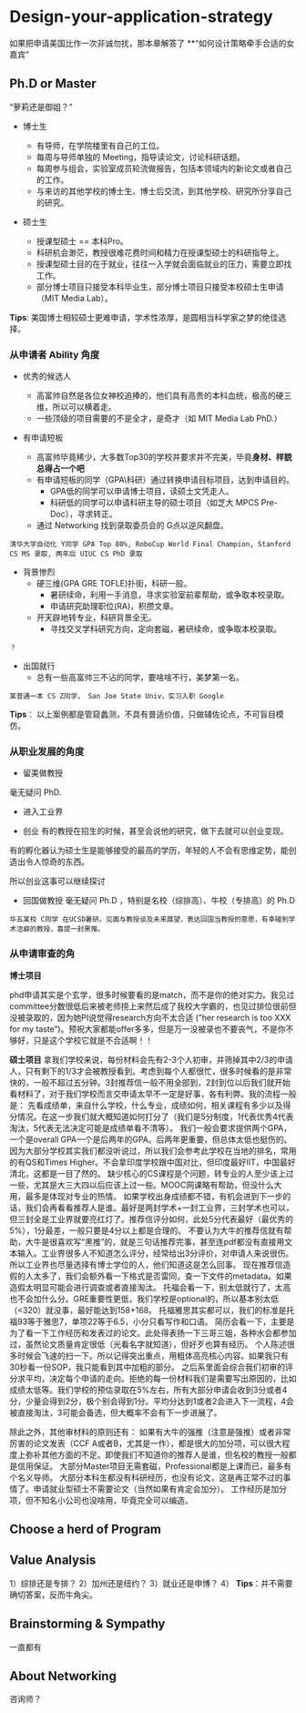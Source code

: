 # Design-your-application-strategy

如果把申请美国比作一次非诚勿扰，那本章解答了 **“如何设计策略牵手合适的女嘉宾”

## Ph.D or Master
“萝莉还是御姐？”

- 博士生
  - 有导师，在学院楼里有自己的工位。
  - 每周与导师单独的 Meeting，指导读论文，讨论科研话题。
  - 每周参与组会，实验室成员轮流做报告，包括本领域内的新论文或者自己的工作。
  - 与来访的其他学校的博士生、博士后交流，到其他学校、研究所分享自己的研究。

- 硕士生 
  - 授课型硕士 == 本科Pro。 
  - 科研机会渺茫，教授很难花费时间和精力在授课型硕士的科研指导上。
  - 授课型硕士目的在于就业，往往一入学就会面临就业的压力，需要立即找工作。
  - 部分博士项目只接受本科毕业生，部分博士项目只接受本校硕士生申请（MIT Media Lab）。

**Tips**: 美国博士相较硕士更难申请，学术性浓厚，是圆相当科学家之梦的绝佳选择。



### 从申请者 Ability 角度
- 优秀的候选人
  - 高富帅自然是各位女神校追捧的，他们具有高贵的本科血统，极高的硬三维，所以可以横着走。
  - 一些顶级的项目需要的不是全才，是奇才（如 MIT Media Lab PhD.）

- 有申请短板
  - 高富帅毕竟稀少，大多数Top30的学校并要求并不完美，毕竟**身材、样貌总得占一个吧**
  - 有申请短板的同学（GPA\科研）通过转换申请目标项目，达到申请目的。
    - GPA低的同学可以申请博士项目，读硕士文凭走人。
    - 科研低的同学可以申请科研主导的硕士项目（如芝大 MPCS Pre-Doc），寻求转正。
  - 通过 Networking 找到录取委员会的 G点以逆风翻盘。

~~~
清华大学自动化 Y同学 GPA Top 80%, RoboCup World Final Champion, Stanford CS MS 录取, 两年后 UIUC CS PhD 录取
~~~

- 背景惨烈
   - 硬三维(GPA GRE TOFLE)扑街，科研一般。 
     - 暑研续命，利用一手消息，寻求实验室前辈帮助，或争取本校录取。
     - 申请研究助理职位(RA)，积攒文章。
   - 开天辟地转专业，科研背景全无。
     - 寻找交叉学科研究方向，定向套磁，暑研续命，或争取本校录取。
~~~
？
~~~

- 出国就行
  - 总有一些高富帅三不沾的同学，要啥啥不行，美梦第一名。
~~~
某普通一本 CS Z同学， San Joe State Univ，实习入职 Google
~~~
**Tips**： 以上案例都是管窥蠡测，不具有普适价值，只做辅佐论点，不可盲目模仿。

### 从职业发展的角度
- 留美做教授

毫无疑问 PhD.

- 进入工业界

- 创业
有的教授在招生的时候，甚至会说他的研究，做下去就可以创业变现。

有的孵化器认为硕士生是能够接受的最高的学历，年轻的人不会有思维定势，能创造出令人惊奇的东西。

所以创业这事可以继续探讨

- 回国做教授
毫无疑问 Ph.D ，特别是名校（综排高）、牛校（专排高）的 Ph.D
~~~
华五某校 C同学 在UCSD暑研。见面与教授谈及未来展望，表达回国当教授的意愿，有幸碰到学术洁癖的教授，喜提一封黑推。
~~~

### 从申请审查的角 ###

**博士项目**

phd申请其实是个玄学，很多时候要看的是match，而不是你的绝对实力。我见过committee分数很低后来被老师捞上来然后成了我校大学霸的，也见过排位很前但没被录取的，因为她PI说觉得research方向不太合适 (”her research is too XXX for my taste”)。预祝大家都能offer多多，但是万一没被录也不要丧气，不是你不够好，只是这个学校它就是不合适啊！！

**硕士项目**
拿我们学校来说，每份材料会先有2-3个人初审，并筛掉其中2/3的申请人，只有剩下的1/3才会被教授看到。考虑到每个人都很忙，很多时候看的是非常快的，一般不超过五分钟。3封推荐信一般不用全部到，2封到位以后我们就开始看材料了，对于我们学校而言交申请太早不一定是好事，各有利弊。我的流程一般是：
先看成绩单，来自什么学校，什么专业，成绩如何，相关课程有多少以及得分情况。在这一步我们就大概知道如何打分了（我们是5分制度，1代表优秀4代表淘汰，5代表无法决定可能是成绩单看不清等）。
我们一般会要求提供两个GPA，一个是overall GPA一个是后两年的GPA。后两年更重要，但总体太低也挺伤的。
因为大部分学校其实我们都没听说过，所以我们会参考此学校在当地的排名，常用的有QS和Times Higher。不会拿印度学校跟中国对比，但印度最好IIT，中国最好清北，这都是一目了然的。
缺少核心的CS课程是个问题，转专业的人至少该上过一些，尤其是大三大四以后应该上过一些。MOOC网课略有帮助，但没什么大用，最多是体现对专业的热情。
如果学校出身成绩都不错，有机会进到下一步的话，我们会再看看推荐人是谁。最好是两封学术+一封工业界，三封学术也可以，但三封全是工业界就要亮红灯了。推荐信评分如何，此处5分代表最好（最优秀的5%），1分最差，一般只要是4分以上都是合理的。
不要认为大牛的推荐信就有帮助，大牛是很喜欢写“黑推”的，就是三句话推荐完事，甚至连pdf都没有直接用文本输入。工业界很多人不知道怎么评分，经常给出3分评价，对申请人来说很伤。所以工业界也尽量选择有博士学位的人，他们知道这是怎么回事。
现在推荐信造假的人太多了，我们会额外看一下格式是否雷同，查一下文件的metadata。如果造假太明显可能会进行调查或者直接淘汰。
托福会看一下，别太低就行了，太高也不会加什么分。GRE重要性更低，我们学校是optional的，所以基本别太低（<320）就没事，最好能达到158+168。
托福雅思其实都可以，我们的标准是托福93等于雅思7，单项22等于6.5，小分只看写作和口语。
简历会看一下，主要是为了看一下工作经历和发表过的论文。此处得表扬一下三哥三姐，各种水会都参加过，虽然论文质量肯定很低（光看名字就知道），但好歹也算有经历。
个人陈述很多时候会飞速的扫一下。所以记得突出重点，用粗体高亮核心内容。如果我只有30秒看一份SOP，我只能看到其中加粗的部分。
之后系里面会综合我们初审的评分求平均，决定每个申请的走向。拒绝的每一份材料我们是需要写出原因的，比如成绩太低等。我们学校的预估录取在5%左右，所有大部分申请会收到3分或者4分，少量会得到2分，极个别会得到1分。平均分达到1或者2会进入下一流程，4会被直接淘汰，3可能会备选，但大概率不会有下一步进展了。



除此之外，其他审材料的原则还有：
如果有大牛的强推（注意是强推）或者非常厉害的论文发表（CCF A或者B，尤其是一作），都是很大的加分项，可以很大程度上弥补其他方面的不足。即使我们不知道你的推荐人是谁，但名校的教授一般都是信用保证。
大部分Master项目无需套磁，Professional都是上课而已，最多有个名义导师。
大部分本科生都没有科研经历，也没有论文，这是再正常不过的事情了。申请就业型硕士不需要论文（当然如果有肯定会加分）。
工作经历是加分项，但不知名小公司也没啥用，毕竟完全可以编造。

## Choose a herd of Program

## Value Analysis
1）综排还是专排？
2）加州还是纽约？
3）就业还是申博？
4）
**Tips**：并不需要确切答案，反而牛角尖。

## Brainstorming & Sympathy 
一直都有

## About Networking
咨询师？
